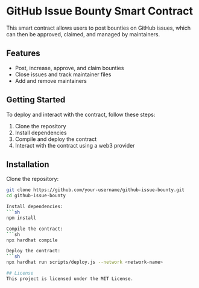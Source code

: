# GitHub Issue Bounty Smart Contract

This smart contract allows users to post bounties on GitHub issues, which can then be approved, claimed, and managed by maintainers.

## Features
- Post, increase, approve, and claim bounties
- Close issues and track maintainer files
- Add and remove maintainers

## Getting Started
To deploy and interact with the contract, follow these steps:

1. Clone the repository
2. Install dependencies
3. Compile and deploy the contract
4. Interact with the contract using a web3 provider

## Installation
Clone the repository:
```sh
git clone https://github.com/your-username/github-issue-bounty.git
cd github-issue-bounty

Install dependencies:
```sh
npm install

Compile the contract:
```sh
npx hardhat compile

Deploy the contract:
```sh
npx hardhat run scripts/deploy.js --network <network-name>

## License
This project is licensed under the MIT License.
